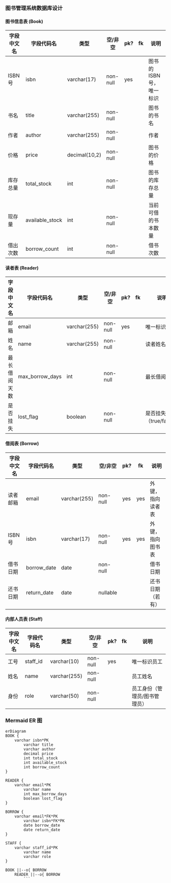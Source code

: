 ### 图书管理系统数据库设计

#### 图书信息表 (Book)
| 字段中文名  | 字段代码名 | 类型         | 空/非空  | pk? | fk | 说明              |
|------------|------------|--------------|----------|-----|----|-------------------|
| ISBN号     | isbn       | varchar(17)  | non-null | yes |    | 图书的ISBN号，唯一标识 |
| 书名       | title      | varchar(255) | non-null |     |    | 图书的书名        |
| 作者       | author     | varchar(255) | non-null |     |    | 作者              |
| 价格       | price      | decimal(10,2)| non-null |     |    | 图书的价格        |
| 库存总量   | total_stock| int          | non-null |     |    | 图书的库存总量    |
| 现存量     | available_stock | int      | non-null |     |    | 当前可借的书本数量 |
| 借出次数   | borrow_count| int         | non-null |     |    | 借书次数          |

#### 读者表 (Reader)
| 字段中文名    | 字段代码名     | 类型         | 空/非空  | pk? | fk | 说明            |
|--------------|----------------|--------------|----------|-----|----|-----------------|
| 邮箱         | email          | varchar(255) | non-null | yes |    | 唯一标识读者    |
| 姓名         | name           | varchar(255) | non-null |     |    | 读者姓名        |
| 最长借阅天数 | max_borrow_days| int          | non-null |     |    | 最长借阅天数    |
| 是否挂失     | lost_flag      | boolean      | non-null |     |    | 是否挂失（true/false）|

#### 借阅表 (Borrow)
| 字段中文名  | 字段代码名 | 类型         | 空/非空  | pk? | fk | 说明                |
|------------|------------|--------------|----------|-----|----|---------------------|
| 读者邮箱   | email      | varchar(255) | non-null | yes | yes | 外键，指向读者表     |
| ISBN号     | isbn       | varchar(17)  | non-null | yes | yes | 外键，指向图书表     |
| 借书日期   | borrow_date| date         | non-null |     |    | 借书日期            |
| 还书日期   | return_date| date         | nullable |     |    | 还书日期（若有）    |

#### 内部人员表 (Staff)
| 字段中文名    | 字段代码名   | 类型         | 空/非空  | pk? | fk | 说明              |
|--------------|--------------|--------------|----------|-----|----|-------------------|
| 工号         | staff_id     | varchar(10)  | non-null | yes |    | 唯一标识员工      |
| 姓名         | name         | varchar(255) | non-null |     |    | 员工姓名          |
| 身份         | role         | varchar(50)  | non-null |     |    | 员工身份（管理员/图书管理员） |

### Mermaid ER 图
```mermaid
erDiagram
BOOK {
    varchar isbn*PK
        varchar title
        varchar author
        decimal price
        int total_stock
        int available_stock
        int borrow_count
}

READER {
    varchar email*PK
        varchar name
        int max_borrow_days
        boolean lost_flag
}

BORROW {
    varchar email*FK*PK
        varchar isbn*FK*PK
        date borrow_date
        date return_date
}

STAFF {
    varchar staff_id*PK
        varchar name
        varchar role
}

BOOK ||--o{ BORROW
    READER ||--o{ BORROW
        ```
